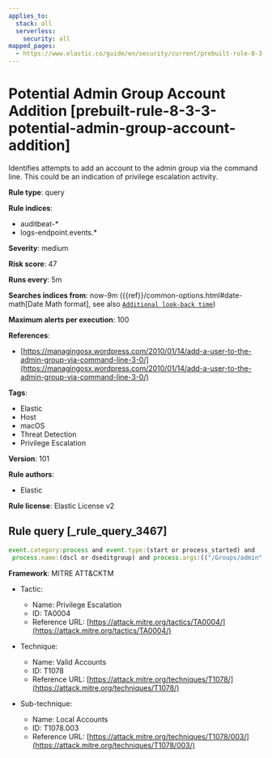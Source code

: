 ```yaml
---
applies_to:
  stack: all
  serverless:
    security: all
mapped_pages:
  - https://www.elastic.co/guide/en/security/current/prebuilt-rule-8-3-3-potential-admin-group-account-addition.html
---
```


# Potential Admin Group Account Addition [prebuilt-rule-8-3-3-potential-admin-group-account-addition]

Identifies attempts to add an account to the admin group via the command line. This could be an indication of privilege escalation activity.

**Rule type**: query

**Rule indices**:

* auditbeat-*
* logs-endpoint.events.*

**Severity**: medium

**Risk score**: 47

**Runs every**: 5m

**Searches indices from**: now-9m ({{ref}}/common-options.html#date-math[Date Math format], see also [`Additional look-back time`](docs-content://solutions/security/detect-and-alert/create-detection-rule.md#rule-schedule))

**Maximum alerts per execution**: 100

**References**:

* [https://managingosx.wordpress.com/2010/01/14/add-a-user-to-the-admin-group-via-command-line-3-0/](https://managingosx.wordpress.com/2010/01/14/add-a-user-to-the-admin-group-via-command-line-3-0/)

**Tags**:

* Elastic
* Host
* macOS
* Threat Detection
* Privilege Escalation

**Version**: 101

**Rule authors**:

* Elastic

**Rule license**: Elastic License v2

## Rule query [_rule_query_3467]

```js
event.category:process and event.type:(start or process_started) and
 process.name:(dscl or dseditgroup) and process.args:(("/Groups/admin" or admin) and ("-a" or "-append"))
```

**Framework**: MITRE ATT&CKTM

* Tactic:

    * Name: Privilege Escalation
    * ID: TA0004
    * Reference URL: [https://attack.mitre.org/tactics/TA0004/](https://attack.mitre.org/tactics/TA0004/)

* Technique:

    * Name: Valid Accounts
    * ID: T1078
    * Reference URL: [https://attack.mitre.org/techniques/T1078/](https://attack.mitre.org/techniques/T1078/)

* Sub-technique:

    * Name: Local Accounts
    * ID: T1078.003
    * Reference URL: [https://attack.mitre.org/techniques/T1078/003/](https://attack.mitre.org/techniques/T1078/003/)



